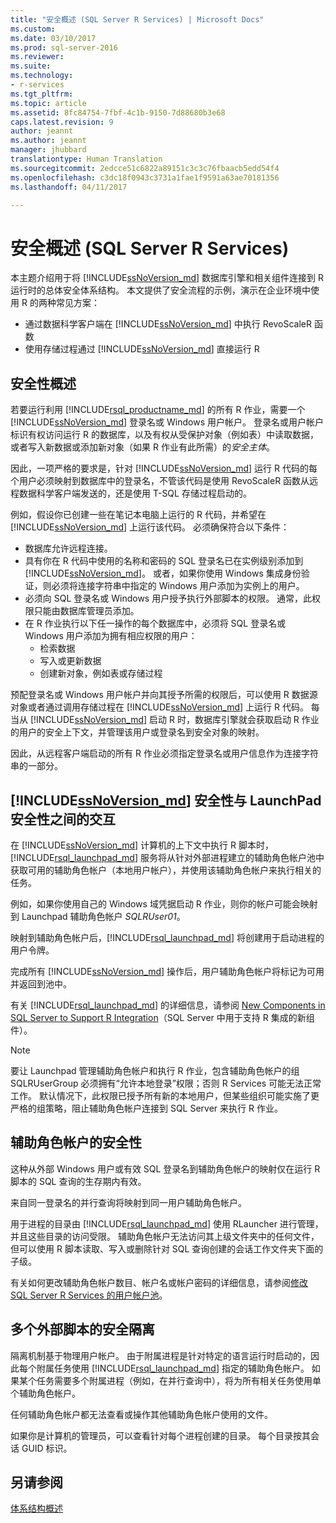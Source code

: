 ```yaml
---
title: "安全概述 (SQL Server R Services) | Microsoft Docs"
ms.custom: 
ms.date: 03/10/2017
ms.prod: sql-server-2016
ms.reviewer: 
ms.suite: 
ms.technology:
- r-services
ms.tgt_pltfrm: 
ms.topic: article
ms.assetid: 8fc84754-7fbf-4c1b-9150-7d88680b3e68
caps.latest.revision: 9
author: jeannt
ms.author: jeannt
manager: jhubbard
translationtype: Human Translation
ms.sourcegitcommit: 2edcce51c6822a89151c3c3c76fbaacb5edd54f4
ms.openlocfilehash: c3dc18f0943c3731a1fae1f9591a63ae70181356
ms.lasthandoff: 04/11/2017

---
```

# <a name="security-overview-sql-server-r-services"></a>安全概述 (SQL Server R Services)

本主题介绍用于将 [!INCLUDE[ssNoVersion_md](../../includes/ssnoversion-md.md)] 数据库引擎和相关组件连接到 R 运行时的总体安全体系结构。 本文提供了安全流程的示例，演示在企业环境中使用 R 的两种常见方案：

+ 通过数据科学客户端在 [!INCLUDE[ssNoVersion_md](../../includes/ssnoversion-md.md)] 中执行 RevoScaleR 函数
+ 使用存储过程通过 [!INCLUDE[ssNoVersion_md](../../includes/ssnoversion-md.md)] 直接运行 R

## <a name="security-overview"></a>安全性概述

若要运行利用 [!INCLUDE[rsql_productname_md](../../includes/rsql-productname-md.md)] 的所有 R 作业，需要一个 [!INCLUDE[ssNoVersion_md](../../includes/ssnoversion-md.md)] 登录名或 Windows 用户帐户。 登录名或用户帐户标识有权访问运行 R 的数据库，以及有权从受保护对象（例如表）中读取数据，或者写入新数据或添加新对象（如果 R 作业有此所需）的*安全主体*。

因此，一项严格的要求是，针对 [!INCLUDE[ssNoVersion_md](../../includes/ssnoversion-md.md)] 运行 R 代码的每个用户必须映射到数据库中的登录名，不管该代码是使用 RevoScaleR 函数从远程数据科学客户端发送的，还是使用 T-SQL 存储过程启动的。 

例如，假设你已创建一些在笔记本电脑上运行的 R 代码，并希望在 [!INCLUDE[ssNoVersion_md](../../includes/ssnoversion-md.md)] 上运行该代码。 必须确保符合以下条件：

+ 数据库允许远程连接。
+ 具有你在 R 代码中使用的名称和密码的 SQL 登录名已在实例级别添加到 [!INCLUDE[ssNoVersion_md](../../includes/ssnoversion-md.md)]。 或者，如果你使用 Windows 集成身份验证，则必须将连接字符串中指定的 Windows 用户添加为实例上的用户。
+ 必须向 SQL 登录名或 Windows 用户授予执行外部脚本的权限。 通常，此权限只能由数据库管理员添加。
+ 在 R 作业执行以下任一操作的每个数据库中，必须将 SQL 登录名或 Windows 用户添加为拥有相应权限的用户：
    + 检索数据
    + 写入或更新数据 
    + 创建新对象，例如表或存储过程

预配登录名或 Windows 用户帐户并向其授予所需的权限后，可以使用 R 数据源对象或者通过调用存储过程在 [!INCLUDE[ssNoVersion_md](../../includes/ssnoversion-md.md)] 上运行 R 代码。 每当从 [!INCLUDE[ssNoVersion_md](../../includes/ssnoversion-md.md)] 启动 R 时，数据库引擎就会获取启动 R 作业的用户的安全上下文，并管理该用户或登录名到安全对象的映射。 

因此，从远程客户端启动的所有 R 作业必须指定登录名或用户信息作为连接字符串的一部分。


## <a name="interaction-of-includessnoversionmdincludesssnoversion-mdmd-security-and-launchpad-security"></a>[!INCLUDE[ssNoVersion_md](../../includes/ssnoversion-md.md)] 安全性与 LaunchPad 安全性之间的交互

在 [!INCLUDE[ssNoVersion_md](../../includes/ssnoversion-md.md)] 计算机的上下文中执行 R 脚本时，[!INCLUDE[rsql_launchpad_md](../../includes/rsql-launchpad-md.md)] 服务将从针对外部进程建立的辅助角色帐户池中获取可用的辅助角色帐户（本地用户帐户），并使用该辅助角色帐户来执行相关的任务。 

例如，如果你使用自己的 Windows 域凭据启动 R 作业，则你的帐户可能会映射到 Launchpad 辅助角色帐户 *SQLRUser01*。

映射到辅助角色帐户后，[!INCLUDE[rsql_launchpad_md](../../includes/rsql-launchpad-md.md)] 将创建用于启动进程的用户令牌。 

完成所有 [!INCLUDE[ssNoVersion_md](../../includes/ssnoversion-md.md)] 操作后，用户辅助角色帐户将标记为可用并返回到池中。

有关 [!INCLUDE[rsql_launchpad_md](../../includes/rsql-launchpad-md.md)] 的详细信息，请参阅 [New Components in SQL Server to Support R Integration](../../advanced-analytics/r-services/new-components-in-sql-server-to-support-r-services.md)（SQL Server 中用于支持 R 集成的新组件）。

> [!NOTE]
要让 Launchpad 管理辅助角色帐户和执行 R 作业，包含辅助角色帐户的组 SQLRUserGroup 必须拥有“允许本地登录”权限；否则 R Services 可能无法正常工作。 默认情况下，此权限已授予所有新的本地用户，但某些组织可能实施了更严格的组策略，阻止辅助角色帐户连接到 SQL Server 来执行 R 作业。  

## <a name="security-of-worker-accounts"></a>辅助角色帐户的安全性
这种从外部 Windows 用户或有效 SQL 登录名到辅助角色帐户的映射仅在运行 R 脚本的 SQL 查询的生存期内有效。 

来自同一登录名的并行查询将映射到同一用户辅助角色帐户。

用于进程的目录由 [!INCLUDE[rsql_launchpad_md](../../includes/rsql-launchpad-md.md)] 使用 RLauncher 进行管理，并且这些目录的访问受限。 辅助角色帐户无法访问其上级文件夹中的任何文件，但可以使用 R 脚本读取、写入或删除针对 SQL 查询创建的会话工作文件夹下面的子级。

有关如何更改辅助角色帐户数目、帐户名或帐户密码的详细信息，请参阅[修改 SQL Server R Services 的用户帐户池](../../advanced-analytics/r-services/modify-the-user-account-pool-for-sql-server-r-services.md)。


## <a name="security-isolation-for-multiple-external-scripts"></a>多个外部脚本的安全隔离

隔离机制基于物理用户帐户。 由于附属进程是针对特定的语言运行时启动的，因此每个附属任务使用 [!INCLUDE[rsql_launchpad_md](../../includes/rsql-launchpad-md.md)] 指定的辅助角色帐户。 如果某个任务需要多个附属进程（例如，在并行查询中），将为所有相关任务使用单个辅助角色帐户。

任何辅助角色帐户都无法查看或操作其他辅助角色帐户使用的文件。
 
如果你是计算机的管理员，可以查看针对每个进程创建的目录。 每个目录按其会话 GUID 标识。

## <a name="see-also"></a>另请参阅
[体系结构概述](../../advanced-analytics/r-services/architecture-overview-sql-server-r-services.md)

